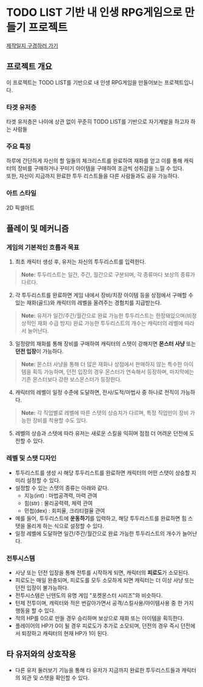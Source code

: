 # TODO LIST 기반 내 인생 RPG게임으로 만들기 프로젝트
[제작일지 구경하러 가기](https://velog.io/@dead_rice_cake/life-rpg-%EC%A0%9C%EC%9E%91%EC%9D%BC%EC%A7%801-%EC%8B%9C%EC%9E%91%EC%9D%B4-%EB%B0%98%EC%9D%B4%EB%8B%A4)

## 프로젝트 개요
이 프로젝트는 TODO LIST를 기반으로 내 인생 RPG게임을 만들어보는 프로젝트입니다.
### 타겟 유저층
타겟 유저층은 나이에 상관 없이 꾸준히 TODO LIST를 기반으로 자기계발을 하고자 하는 사람들
### 주요 특징
하루에 간단하게 자신의 할 일들의 체크리스트를 완료하여 재화를 얻고 이를 통해 캐릭터의 장비를 구매하거나 꾸미기 아이템을 구매하여 조금씩 성취감을 느낄 수 있다.<br>
또한, 자신이 지금까지 완료한 투두 리스트들을 다른 사람들과도 공유 가능하다.
### 아트 스타일
2D 픽셀아트

## 플레이 및 메커니즘
### 게임의 기본적인 흐름과 목표
1. 최초 캐릭터 생성 후, 유저는 자신의 투두리스트를 입력한다.
> **Note:** 투두리스트는 일간, 주간, 월간으로 구분되며, 각 종류마다 보상의 종류가 다르다.
2. 각 투두리스트를 완료하면 게임 내에서 장비/치장 아이템 등을 상점에서 구매할 수 있는 재화(골드)와 캐릭터의 레벨을 올려주는 경험치를 지급받는다.
> **Note:** 유저가 일간/주간/월간으로 완료 가능한 투두리스트는 한정돼있으며(비정상적인 재화 수급 방지) 완료 가능한 투두리스트의 개수는 캐릭터의 레벨에 따라서 늘어난다.
3. 일정량의 재화를 통해 장비를 구매하여 캐릭터의 스텟이 강해지면 **몬스터 사냥** 또는 **던전 입장**이 가능하다.
> **Note:** 몬스터 사냥을 통해 더 많은 재화나 상점에서 판매하지 않는 특수한 아이템을 획득 가능하며, 던전 입장의 경우 몬스터가 연속해서 등장하며, 마지막에는 기존 몬스터보다 강한 보스몬스터가 등장한다.
4. 캐릭터의 레벨이 일정 수준에 도달하면, 전사/도적/마법사 중 하나로 전직이 가능하다.
> **Note:** 각 직업별로 레벨에 따른 스텟의 상승치가 다르며, 특정 직업만이 장비 가능한 장비를 착용할 수도 있다.
5. 레벨의 상승과 스텟에 따라 유저는 새로운 스킬을 익히며 점점 더 어려운 던전에 도전할 수 있다.

### 레벨 및 스탯 디자인
- 투두리스트를 생성 시 해당 투두리스트를 완료하면 캐릭터의 어떤 스탯이 상승할 지 미리 설정할 수 있다.
- 설정할 수 있는 스탯의 종류는 아래와 같다.
  - 지능(int) : 마법공격력, 마력 관여
  - 힘(str) : 물리공력력, 체력 관여
  - 민첩(dex) : 회피율, 크리티컬율 관여
- 예를 들어, 투두리스트에 **운동하기**를 입력하고, 해당 투두리스트를 완료하면 힘 스탯을 올리게 하는 식으로 설정할 수 있다.
- 일정 레벨에 도달하면 일간/주간/월간으로 완료 가능한 투두리스트의 개수가 늘어난다.

### 전투시스템
- 사냥 또는 던전 입장을 통해 전투를 시작하게 되면, 캐릭터의 **피로도**가 소모된다.
- 피로도는 매일 완충되며, 피로도를 모두 소모하게 되면 캐릭터는 더 이상 사냥 또는 던전 입장이 불가능하다.
- 전투시스템은 닌텐도의 유명 게임 "포켓몬스터 시리즈"와 비슷하다.
- 턴제 전투이며, 캐릭터와 적은 번갈아가면서 공격/스킬사용/아이템사용 중 한 가지 행동을 할 수 있다.
- 적의 HP를 0으로 만들 경우 승리하며 보상으로 재화 또는 아이템을 획득한다.
- 플레이어의 HP가 0이 될 경우 피로도가 추가로 소모되며, 던전의 경우 즉시 던전에서 퇴장하고 캐릭터의 현재 HP가 1이 된다.

## 타 유저와의 상호작용
- 다른 유저 둘러보기 기능을 통해 타 유저가 지금까지 완료한 투두리스트들과 캐릭터의 외관 및 스탯을 확인할 수 있다.
